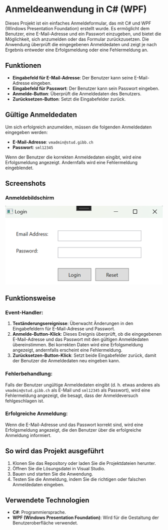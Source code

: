 # Anmeldeanwendung in C# (WPF)

Dieses Projekt ist ein einfaches Anmeldeformular, das mit C# und WPF (Windows Presentation Foundation) erstellt wurde. Es ermöglicht dem Benutzer, eine E-Mail-Adresse und ein Passwort einzugeben, und bietet die Möglichkeit, sich anzumelden oder das Formular zurückzusetzen. Die Anwendung überprüft die eingegebenen Anmeldedaten und zeigt je nach Ergebnis entweder eine Erfolgsmeldung oder eine Fehlermeldung an.

## Funktionen
- **Eingabefeld für E-Mail-Adresse**: Der Benutzer kann seine E-Mail-Adresse eingeben.
- **Eingabefeld für Passwort**: Der Benutzer kann sein Passwort eingeben.
- **Anmelde-Button**: Überprüft die Anmeldedaten des Benutzers.
- **Zurücksetzen-Button**: Setzt die Eingabefelder zurück.

## Gültige Anmeldedaten
Um sich erfolgreich anzumelden, müssen die folgenden Anmeldedaten eingegeben werden:
- **E-Mail-Adresse**: `vmadmin@stud.gibb.ch`
- **Passwort**: `sml12345`

Wenn der Benutzer die korrekten Anmeldedaten eingibt, wird eine Erfolgsmeldung angezeigt. Andernfalls wird eine Fehlermeldung eingeblendet.

## Screenshots

### Anmeldebildschirm
![Anmeldebildschirm](Screenshot/Screenshot1.png)

## Funktionsweise

### Event-Handler:
1. **Textänderungsereignisse**: Überwacht Änderungen in den Eingabefeldern für E-Mail-Adresse und Passwort.
2. **Anmelde-Button-Klick**: Dieses Ereignis überprüft, ob die eingegebenen E-Mail-Adresse und das Passwort mit den gültigen Anmeldedaten übereinstimmen. Bei korrekten Daten wird eine Erfolgsmeldung angezeigt, andernfalls erscheint eine Fehlermeldung.
3. **Zurücksetzen-Button-Klick**: Setzt beide Eingabefelder zurück, damit der Benutzer die Anmeldedaten neu eingeben kann.

### Fehlerbehandlung:
Falls der Benutzer ungültige Anmeldedaten eingibt (d. h. etwas anderes als `vmadmin@stud.gibb.ch` als E-Mail und `sml12345` als Passwort), wird eine Fehlermeldung angezeigt, die besagt, dass der Anmeldeversuch fehlgeschlagen ist.

### Erfolgreiche Anmeldung:
Wenn die E-Mail-Adresse und das Passwort korrekt sind, wird eine Erfolgsmeldung angezeigt, die den Benutzer über die erfolgreiche Anmeldung informiert.

## So wird das Projekt ausgeführt
1. Klonen Sie das Repository oder laden Sie die Projektdateien herunter.
2. Öffnen Sie die Lösungsdatei in Visual Studio.
3. Bauen und starten Sie die Anwendung.
4. Testen Sie die Anmeldung, indem Sie die richtigen oder falschen Anmeldedaten eingeben.

## Verwendete Technologien
- **C#**: Programmiersprache.
- **WPF (Windows Presentation Foundation)**: Wird für die Gestaltung der Benutzeroberfläche verwendet.
